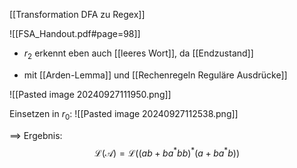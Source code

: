 [[Transformation DFA zu Regex]]


![[FSA_Handout.pdf#page=98]]

- $r_{2}$ erkennt eben auch [[leeres Wort]], da [[Endzustand]]

- mit [[Arden-Lemma]] und [[Rechenregeln Reguläre Ausdrücke]]

![[Pasted image 20240927111950.png]]


Einsetzen in $r_{0}$:
![[Pasted image 20240927112538.png]]

==> Ergebnis: $$\mathcal{L}(\mathcal{A}) = \mathcal{L}((ab + ba^{*}bb)^{*}(a + ba^{*}b))$$
